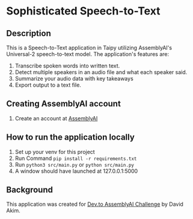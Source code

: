 # Sophisticated Speech-to-Text

## Description

This is a Speech-to-Text application in Taipy utilizing AssemblyAI's Universal-2 speech-to-text model. The application's features are:

1. Transcribe spoken words into written text.
2. Detect multiple speakers in an audio file and what each speaker said.
3. Summarize your audio data with key takeaways
4. Export output to a text file.

## Creating AssemblyAI account

1. Create an account at [AssemblyAI](https://www.assemblyai.com/dashboard/signup)

## How to run the application locally

1. Set up your venv for this project
2. Run Command `pip install -r requirements.txt
`
3. Run `python3 src/main.py` or `python src/main.py`
4. A window should have launched at 127.0.0.1:5000

## Background

This application was created for [Dev.to AssemblyAI Challenge](https://dev.to/challenges/assemblyai) by David Akim.

